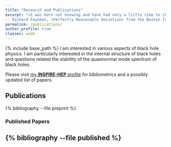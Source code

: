 ```yaml
---
title: "Research and Publications"
excerpt: ">I was born not knowing and have had only a little time to change that here and there. <br/>
-- Richard Feynman, (Perfectly Reasonable Deviations from the Beaten Track, p. 396)"  
permalink: /publications/
author_profile: true
classes: wide
---
```

{% include base_path %}
I am interested in various aspects of black hole physics. I am particularly interested in the internal structure of black holes and questions related the stability of the quasinormal mode spectrum of black holes. 

Please visit [my **INSPIRE-HEP** profile](https://inspirehep.net/literature?sort=mostrecent&size=25&page=1&q=exactauthor%3A%20S.Sarkar.12&ui-citation-summary=true&ui-exclude-self-citations=true) for bibliometrics and a possibly updated list of papers.
  
## Publications
{% bibliography --file preprint %}
### Published Papers
{% bibliography --file published %}
---
